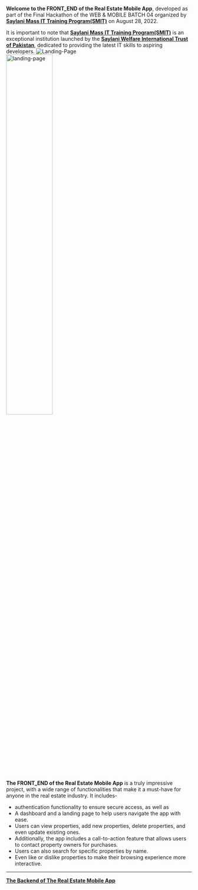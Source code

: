 **Welcome to the FRONT_END of the Real Estate Mobile App**, developed as part of the Final Hackathon of the WEB & MOBILE BATCH 04 organized by **[Saylani Mass IT Training Program(SMIT)](https://saylaniwelfare.com/en/services/education/technical-education/saylani-mass-it-training)** on August 28, 2022.

It is important to note that **[Saylani Mass IT Training Program(SMIT)](https://saylaniwelfare.com/en/services/education/technical-education/saylani-mass-it-training)** is an exceptional institution launched by the **[Saylani Welfare International Trust of Pakistan](https://saylaniwelfare.com/en)**, dedicated to providing the latest IT skills to aspiring developers.
![Landing-Page](https://drive.google.com/uc?export=view&id=1fe5C3IDUCKnAjIFxJzAXN1z3WP-QEGGN) <br />
<img src="https://drive.google.com/uc?export=view&id=1fe5C3IDUCKnAjIFxJzAXN1z3WP-QEGGN" alt="landing-page" width="50%" height="50%"> <br />


**The FRONT_END of the Real Estate Mobile App** is a truly impressive project, with a wide range of functionalities that make it a must-have for anyone in the real estate industry. It includes-
* authentication functionality to ensure secure access, as well as 
* A dashboard and a landing page to help users navigate the app with ease. 
* Users can view properties, add new properties, delete properties, and even update existing ones. 
* Additionally, the app includes a call-to-action feature that allows users to contact property owners for purchases. 
* Users can also search for specific properties by name. 
* Even like or dislike properties to make their browsing experience more interactive.

<hr/>

**[The Backend of The Real Estate Mobile App](https://github.com/Ahmadjajja/-Hackathon_Backend_2022_Batch_04)** 

